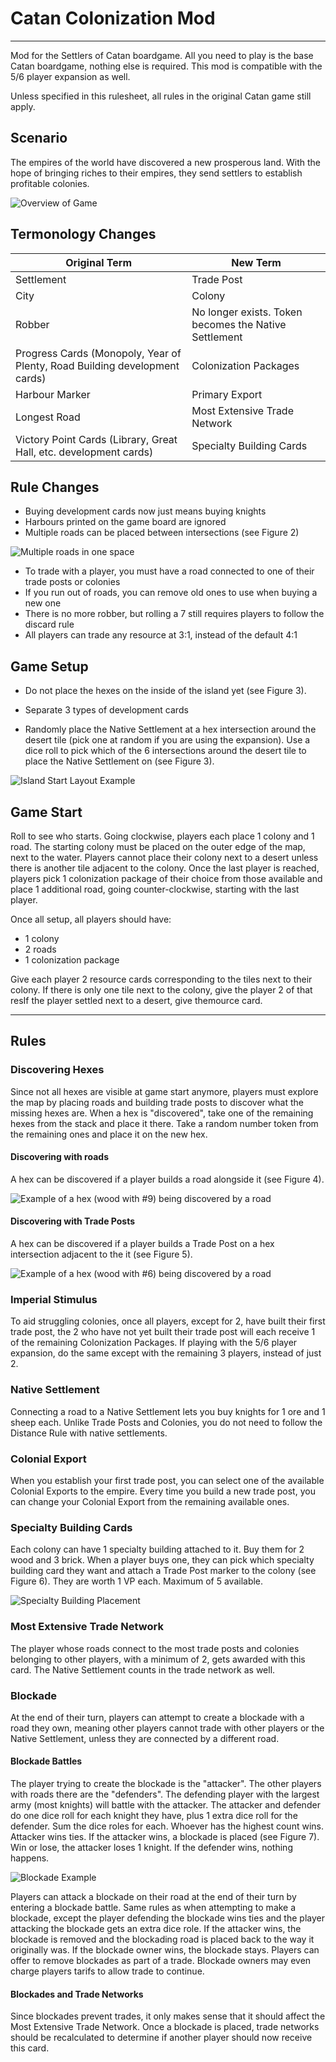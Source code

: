 # Catan Colonization Mod

---

Mod for the Settlers of Catan boardgame. All you need to play is the base Catan boardgame, nothing else is required. This mod is compatible with the 5/6 player expansion as well.

Unless specified in this rulesheet, all rules in the original Catan game still apply.

## Scenario

The empires of the world have discovered a new prosperous land. With the hope of bringing riches to their empires, they send settlers to establish profitable colonies.

![Overview of Game](img/overview.jpg)

## Termonology Changes

| Original Term | New Term |
| ------------- | -------- |
| Settlement    | Trade Post |
| City | Colony |
| Robber | No longer exists. Token becomes the Native Settlement |
| Progress Cards (Monopoly, Year of Plenty, Road Building development cards) | Colonization Packages |
| Harbour Marker | Primary Export |
| Longest Road | Most Extensive Trade Network
| Victory Point Cards (Library, Great Hall, etc. development cards) | Specialty Building Cards |

## Rule Changes

- Buying development cards now just means buying knights
- Harbours printed on the game board are ignored
- Multiple roads can be placed between intersections (see Figure 2)

![Multiple roads in one space](img/multiple_roads.jpg)

- To trade with a player, you must have a road connected to one of their trade posts or colonies
- If you run out of roads, you can remove old ones to use when buying a new one
- There is no more robber, but rolling a 7 still requires players to follow the discard rule
- All players can trade any resource at 3:1, instead of the default 4:1

## Game Setup

- Do not place the hexes on the inside of the island yet (see Figure 3).

- Separate 3 types of development cards
- Randomly place the Native Settlement at a hex intersection around the desert tile (pick one at random if you are using the expansion). Use a dice roll to pick which of the 6 intersections around the desert tile to place the Native Settlement on (see Figure 3).

![Island Start Layout Example](img/start_map.jpg)


## Game Start

Roll to see who starts. Going clockwise, players each place 1 colony and 1 road. The starting colony must be placed on the outer edge of the map, next to the water. Players cannot place their colony next to a desert unless there is another tile adjacent to the colony. Once the last player is reached, players pick 1 colonization package of their choice from those available and place 1 additional road, going counter-clockwise, starting with the last player.

Once all setup, all players should have:

- 1 colony
- 2 roads
- 1 colonization package

Give each player 2 resource cards corresponding to the tiles next to their colony. If there is only one tile next to the colony, give the player 2 of that resIf the player settled next to a desert, give themource card.


---


## Rules

### Discovering Hexes

Since not all hexes are visible at game start anymore, players must explore the map by placing roads and building trade posts to discover what the missing hexes are. When a hex is "discovered", take one of the remaining hexes from the stack and place it there. Take a random number token from the remaining ones and place it on the new hex.

#### Discovering with roads

A hex can be discovered if a player builds a road alongside it (see Figure 4).

![Example of a hex (wood with #9) being discovered by a road](img/road_hex_discover.jpg)

#### Discovering with Trade Posts

A hex can be discovered if a player builds a Trade Post on a hex intersection adjacent to the it (see Figure 5).

![Example of a hex (wood with #6) being discovered by a road](img/trade_post_hex_discover.jpg)

### Imperial Stimulus

To aid struggling colonies, once all players, except for 2, have built their first trade post, the 2 who have not yet built their trade post will each receive 1 of the remaining Colonization Packages. If playing with the 5/6 player expansion, do the same except with the remaining 3 players, instead of just 2. 

### Native Settlement

Connecting a road to a Native Settlement lets you buy knights for 1 ore and 1 sheep each. Unlike Trade Posts and Colonies, you do not need to follow the Distance Rule with native settlements.

### Colonial Export

When you establish your first trade post, you can select one of the available Colonial Exports to the empire. Every time you build a new trade post, you can change your Colonial Export from the remaining available ones.

### Specialty Building Cards

Each colony can have 1 specialty building attached to it. Buy them for 2 wood and 3 brick. When a player buys one, they can pick which specialty building card they want and attach a Trade Post marker to the colony (see Figure 6). They are worth 1 VP each. Maximum of 5 available.

![Specialty Building Placement](img/specialty_building.jpg)

### Most Extensive Trade Network

The player whose roads connect to the most trade posts and colonies belonging to other players, with a minimum of 2, gets awarded with this card. The Native Settlement counts in the trade network as well.

### Blockade

At the end of their turn, players can attempt to create a blockade with a road they own, meaning other players cannot trade with other players or the Native Settlement, unless they are connected by a different road.

#### Blockade Battles

The player trying to create the blockade is the "attacker". The other players with roads there are the "defenders". The defending player with the largest army (most knights) will battle with the attacker. The attacker and defender do one dice roll for each knight they have, plus 1 extra dice roll for the defender. Sum the dice roles for each. Whoever has the highest count wins. Attacker wins ties. If the attacker wins, a blockade is placed (see Figure 7). Win or lose, the attacker loses 1 knight. If the defender wins, nothing happens.

![Blockade Example](img/blockade.jpg)

Players can attack a blockade on their road at the end of their turn by entering a blockade battle. Same rules as when attempting to make a blockade, except the player defending the blockade wins ties and the player attacking the blockade gets an extra dice role. If the attacker wins, the blockade is removed and the blockading road is placed back to the way it originally was. If the blockade owner wins, the blockade stays. Players can offer to remove blockades as part of a trade. Blockade owners may even charge players tarifs to allow trade to continue.

#### Blockades and Trade Networks

Since blockades prevent trades, it only makes sense that it should affect the Most Extensive Trade Network. Once a blockade is placed, trade networks should be recalculated to determine if another player should now receive this card.
